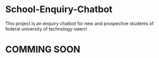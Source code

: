 # School-Enquiry-Chatbot
This project is an enquiry chatbot for new and prospective students of federal university of technology owerri
 
# COMMING SOON
